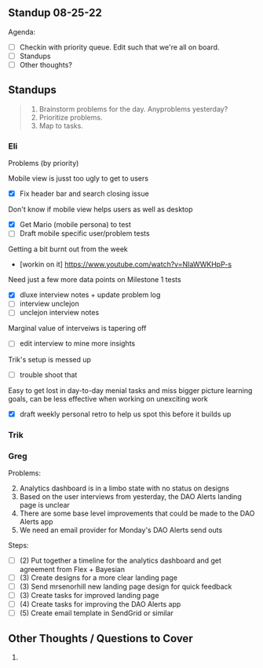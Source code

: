 ## Standup 08-25-22

Agenda:

- [ ] Checkin with priority queue. Edit such that we're all on board.
- [ ] Standups
- [ ] Other thoughts?

## Standups

> 1. Brainstorm problems for the day. Anyproblems yesterday?
> 2. Prioritize problems.
> 3. Map to tasks.

### Eli

Problems (by priority)

Mobile view is jusst too ugly to get to users

- [x] Fix header bar and search closing issue

Don't know if mobile view helps users as well as desktop

- [x] Get Mario (mobile persona) to test
- [ ] Draft mobile specific user/problem tests

Getting a bit burnt out from the week

- [workin on it] https://www.youtube.com/watch?v=NIaWWKHpP-s

Need just a few more data points on Milestone 1 tests

- [x] dluxe interview notes + update problem log
- [ ] interview unclejon
- [ ] unclejon interview notes

Marginal value of interveiws is tapering off
- [ ] edit interview to mine more insights

Trik's setup is messed up

- [ ] trouble shoot that

Easy to get lost in day-to-day menial tasks and miss bigger picture learning goals, can be less effective when working on unexciting work

- [x] draft weekly personal retro to help us spot this before it builds up

### Trik

### Greg

Problems:

2. Analytics dashboard is in a limbo state with no status on designs
3. Based on the user interviews from yesterday, the DAO Alerts landing page is unclear
4. There are some base level improvements that could be made to the DAO Alerts app
5. We need an email provider for Monday's DAO Alerts send outs

Steps:

- [ ] (2) Put together a timeline for the analytics dashboard and get agreement from Flex + Bayesian
- [ ] (3) Create designs for a more clear landing page
- [ ] (3) Send mrsenorhill new landing page design for quick feedback
- [ ] (3) Create tasks for improved landing page
- [ ] (4) Create tasks for improving the DAO Alerts app
- [ ] (5) Create email template in SendGrid or similar

## Other Thoughts / Questions to Cover

1.
